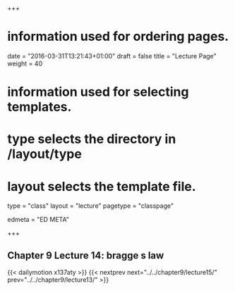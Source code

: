+++
# information used for ordering pages.
date = "2016-03-31T13:21:43+01:00"
draft = false
title = "Lecture Page"
weight = 40

# information used for selecting templates.
# type selects the directory in /layout/type
# layout selects the template file.

type   = "class"
layout = "lecture"
pagetype = "classpage"





edmeta = "ED META"

+++
## Chapter 9 Lecture 14: bragge s law
{{< dailymotion x137aty >}}
{{< nextprev next="../../chapter9/lecture15/"     prev="../../chapter9/lecture13/"  >}}

